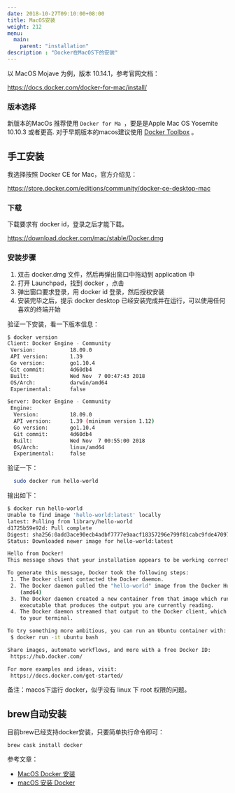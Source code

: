 ```yaml
---
date: 2018-10-27T09:10:00+08:00
title: MacOS安装
weight: 212
menu:
  main:
    parent: "installation"
description : "Docker在MacOS下的安装"
---
```


以 MacOS Mojave 为例，版本 10.14.1，参考官网文档：

https://docs.docker.com/docker-for-mac/install/

### 版本选择

新版本的MacOs 推荐使用 `Docker for Ma `，要是是Apple Mac OS Yosemite 10.10.3 或者更高. 对于早期版本的macos建议使用 [Docker Toolbox](https://docs.docker.com/toolbox/overview/) 。

## 手工安装

我选择按照 Docker CE for Mac，官方介绍见：

https://store.docker.com/editions/community/docker-ce-desktop-mac

### 下载

下载要求有 docker id，登录之后才能下载。

https://download.docker.com/mac/stable/Docker.dmg

### 安装步骤

1. 双击 docker.dmg 文件，然后再弹出窗口中拖动到 application 中
2. 打开 Launchpad，找到 docker ，点击
3. 弹出窗口要求登录，用 docker id 登录，然后授权安装
4. 安装完毕之后，提示 docker desktop 已经安装完成并在运行，可以使用任何喜欢的终端开始

验证一下安装，看一下版本信息：

```bash
$ docker version
Client: Docker Engine - Community
 Version:           18.09.0
 API version:       1.39
 Go version:        go1.10.4
 Git commit:        4d60db4
 Built:             Wed Nov  7 00:47:43 2018
 OS/Arch:           darwin/amd64
 Experimental:      false

Server: Docker Engine - Community
 Engine:
  Version:          18.09.0
  API version:      1.39 (minimum version 1.12)
  Go version:       go1.10.4
  Git commit:       4d60db4
  Built:            Wed Nov  7 00:55:00 2018
  OS/Arch:          linux/amd64
  Experimental:     false

```

验证一下：

```bash
  sudo docker run hello-world
```

输出如下：

```bash
$ docker run hello-world
Unable to find image 'hello-world:latest' locally
latest: Pulling from library/hello-world
d1725b59e92d: Pull complete 
Digest: sha256:0add3ace90ecb4adbf7777e9aacf18357296e799f81cabc9fde470971e499788
Status: Downloaded newer image for hello-world:latest

Hello from Docker!
This message shows that your installation appears to be working correctly.

To generate this message, Docker took the following steps:
 1. The Docker client contacted the Docker daemon.
 2. The Docker daemon pulled the "hello-world" image from the Docker Hub.
    (amd64)
 3. The Docker daemon created a new container from that image which runs the
    executable that produces the output you are currently reading.
 4. The Docker daemon streamed that output to the Docker client, which sent it
    to your terminal.

To try something more ambitious, you can run an Ubuntu container with:
 $ docker run -it ubuntu bash

Share images, automate workflows, and more with a free Docker ID:
 https://hub.docker.com/

For more examples and ideas, visit:
 https://docs.docker.com/get-started/
```

备注：macos下运行 docker，似乎没有 linux 下 root 权限的问题。

## brew自动安装

目前brew已经支持docker安装，只要简单执行命令即可：

```bach
brew cask install docker
```

参考文章：

- [MacOS Docker 安装](http://www.runoob.com/docker/macos-docker-install.html)
- [macOS 安装 Docker](https://yeasy.gitbooks.io/docker_practice/install/mac.html)